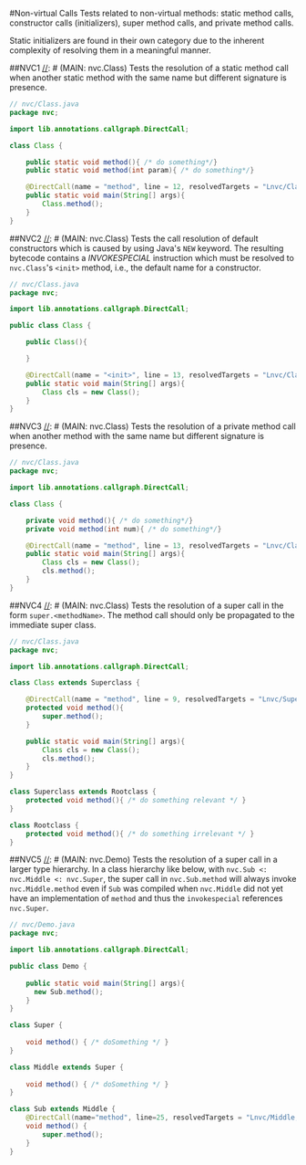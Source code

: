 #Non-virtual Calls
Tests related to non-virtual methods: static method calls, constructor calls (initializers),
super method calls, and private method calls.

Static initializers are found in their own category due to the inherent complexity of resolving them
in a meaningful manner.

##NVC1
[//]: # (MAIN: nvc.Class)
Tests the resolution of a static method call when another static method with the same name but
different signature is presence.
```java
// nvc/Class.java
package nvc;

import lib.annotations.callgraph.DirectCall;

class Class {

    public static void method(){ /* do something*/}
    public static void method(int param){ /* do something*/}

    @DirectCall(name = "method", line = 12, resolvedTargets = "Lnvc/Class;")
    public static void main(String[] args){
        Class.method();
    }
}
```
[//]: # (END)

##NVC2
[//]: # (MAIN: nvc.Class)
Tests the call resolution of default constructors which is caused by using Java's ```NEW``` keyword. The resulting 
bytecode contains a *INVOKESPECIAL* instruction which must be resolved to ```nvc.Class```'s ```<init>``` method, i.e.,
the default name for a constructor.
```java
// nvc/Class.java
package nvc;

import lib.annotations.callgraph.DirectCall;

public class Class {

    public Class(){

    }

    @DirectCall(name = "<init>", line = 13, resolvedTargets = "Lnvc/Class;")
    public static void main(String[] args){
        Class cls = new Class();
    }
}
```
[//]: # (END)

##NVC3
[//]: # (MAIN: nvc.Class)
Tests the resolution of a private method call when another method with the same name but
different signature is presence.
```java
// nvc/Class.java
package nvc;

import lib.annotations.callgraph.DirectCall;

class Class {

    private void method(){ /* do something*/}
    private void method(int num){ /* do something*/}

    @DirectCall(name = "method", line = 13, resolvedTargets = "Lnvc/Class;")
    public static void main(String[] args){
        Class cls = new Class();
        cls.method();
    }
}
```
[//]: # (END)

##NVC4
[//]: # (MAIN: nvc.Class)
Tests the resolution of a super call in the form `super.<methodName>`. The method call should
only be propagated to the immediate super class.
```java
// nvc/Class.java
package nvc;

import lib.annotations.callgraph.DirectCall;

class Class extends Superclass {

    @DirectCall(name = "method", line = 9, resolvedTargets = "Lnvc/Superclass;", prohibitedTargets = "Lnvc/Rootclass;")
    protected void method(){
        super.method();
    }

    public static void main(String[] args){
        Class cls = new Class();
        cls.method();
    }
}

class Superclass extends Rootclass {
    protected void method(){ /* do something relevant */ }
}

class Rootclass {
    protected void method(){ /* do something irrelevant */ }
}
```
[//]: # (END)

##NVC5
[//]: # (MAIN: nvc.Demo)
Tests the resolution of a super call in a larger type hierarchy. In a class hierarchy like below,
with ```nvc.Sub <: nvc.Middle <: nvc.Super```, the super call in ```nvc.Sub.method``` will always invoke
```nvc.Middle.method``` even if ```Sub``` was compiled when ```nvc.Middle``` did not yet have an
implementation of ```method``` and thus the ```invokespecial``` references ```nvc.Super```.
```java
// nvc/Demo.java
package nvc;

import lib.annotations.callgraph.DirectCall;

public class Demo {
    
    public static void main(String[] args){
      new Sub.method();
    }
}

class Super { 
    
    void method() { /* doSomething */ } 
}

class Middle extends Super {
    
    void method() { /* doSomething */ }
}

class Sub extends Middle {
    @DirectCall(name="method", line=25, resolvedTargets = "Lnvc/Middle;")
    void method() { 
        super.method(); 
    }
}
```
[//]: # (END)